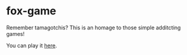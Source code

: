 # fox-game
Remember tamagotchis? This is an homage to those simple additcting games!

You can play it [here](https://marco-beduschi.github.io/fox-game/).
